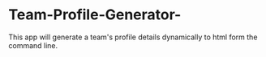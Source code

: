 # Team-Profile-Generator-
This app will generate a team's profile details dynamically to html form the command line.
